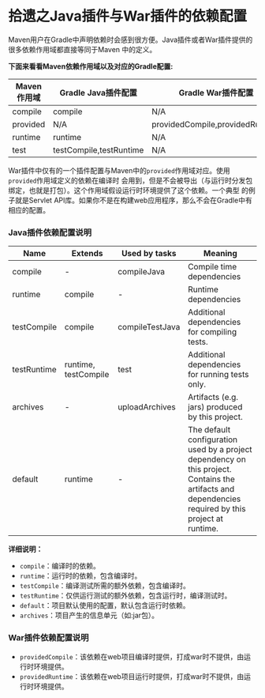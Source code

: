 拾遗之Java插件与War插件的依赖配置
=============================
Maven用户在Gradle中声明依赖时会感到很方便。Java插件或者War插件提供的很多依赖作用域都直接等同于Maven
中的定义。

**下面来看看Maven依赖作用域以及对应的Gradle配置:**

Maven作用域|Gradle Java插件配置|Gradle War插件配置
----------|-----------------|------------------
compile|compile|N/A
provided|N/A|providedCompile,providedRuntime
runtime|runtime|N/A
test|testCompile,testRuntime|N/A

War插件中仅有的一个插件配置与Maven中的`provided`作用域对应。使用`provided`作用域定义的依赖在编译时
会用到，但是不会被导出（与运行时分发包绑定，也就是打包）。这个作用域假设运行时环境提供了这个依赖。一个典型
的例子就是Servlet API库。如果你不是在构建web应用程序，那么不会在Gradle中有相应的配置。

### Java插件依赖配置说明
Name|Extends|Used by tasks|Meaning
----|-------|-------------|-------
compile|	- |compileJava|Compile time dependencies
runtime|compile| - |Runtime dependencies
testCompile|compile|compileTestJava|Additional dependencies for compiling tests.
testRuntime|runtime, testCompile|test|Additional dependencies for running tests only.
archives| - |uploadArchives|Artifacts (e.g. jars) produced by this project.
default|runtime| - |The default configuration used by a project dependency on this project. Contains the artifacts and dependencies required by this project at runtime.

**详细说明：**
+ `compile`：编译时的依赖。
+ `runtime`：运行时的依赖，包含编译时。
+ `testCompile`：编译测试所需的额外依赖，包含编译时。
+ `testRuntime`：仅供运行测试的额外依赖，包含运行时，编译测试时。
+ `default`：项目默认使用的配置，默认包含运行时依赖。
+ `archives`：项目产生的信息单元（如:jar包）。

### War插件依赖配置说明
+ `providedCompile`：该依赖在web项目编译时提供，打成war时不提供，由运行时环境提供。
+ `providedRuntime`：该依赖在web项目运行时提供，打成war时不提供，由运行时环境提供。

